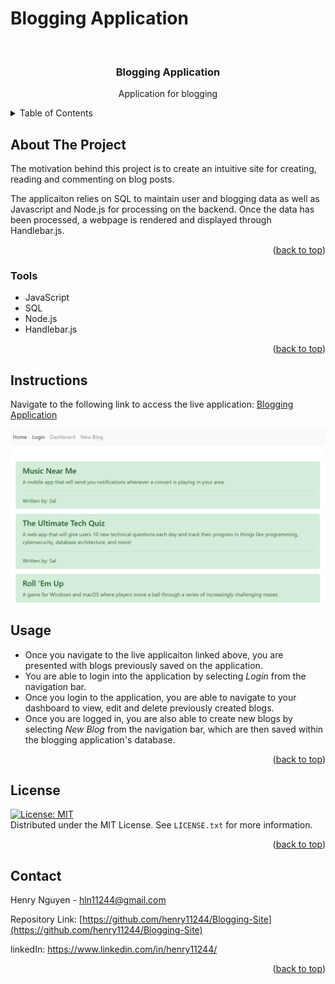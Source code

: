 # Blogging Application

 
<div id="top"></div>

<br />
<div align="center">


<h3 align="center">Blogging Application</h3>

  <p align="center">
    Application for blogging
    <br />
  </p>
</div>

<details>
  <summary>Table of Contents</summary>
  <ol>
    <li><a href="#about-the-project">About The Project</a></li>
    <li><a href="#tools">Tools</a></li>
    <li><a href="#instructions">Instructions</a></li>
    <li><a href="#usage">Usage</a></li>
    <li><a href="#license">License</a></li>
    <li><a href="#contact">Contact</a></li>
  </ol>
</details>

## About The Project

The motivation behind this project is to create an intuitive site for creating, reading and commenting on blog posts. 

The applicaiton relies on SQL to maintain user and blogging data as well as Javascript and Node.js for processing on the backend. Once the data has been processed, a webpage is rendered and displayed through Handlebar.js.

<p align="right">(<a href="#top">back to top</a>)</p>

### Tools

* JavaScript
* SQL
* Node.js
* Handlebar.js


<p align="right">(<a href="#top">back to top</a>)</p>

## Instructions

Navigate to the following link to access the live application: [Blogging Application](https://blogging-site-henry.herokuapp.com/)

<img src = 'img/BloggingImg1.png'>

## Usage

* Once you navigate to the live applicaiton linked above, you are presented with blogs previously saved on the application.
* You are able to login into the application by selecting <i>Login</i> from the navigation bar. 
* Once you login to the application, you are able to navigate to your dashboard to view, edit and delete previously created blogs.
* Once you are logged in, you are also able to create new blogs by selecting <i>New Blog</i> from the navigation bar, which are then saved within the blogging application's database.

<p align="right">(<a href="#top">back to top</a>)</p>

## License

[![License: MIT](https://img.shields.io/badge/License-MIT-yellow.svg)](https://opensource.org/licenses/MIT)
<br>Distributed under the MIT License. See `LICENSE.txt` for more information.

<p align="right">(<a href="#top">back to top</a>)</p>

## Contact

Henry Nguyen -  hln11244@gmail.com

Repository Link: [https://github.com/henry11244/Blogging-Site](https://github.com/henry11244/Blogging-Site)

linkedIn: https://www.linkedin.com/in/henry11244/

<p align="right">(<a href="#top">back to top</a>)</p>


